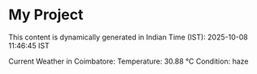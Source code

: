 # My Project

This content is dynamically generated in Indian Time (IST): 2025-10-08 11:46:45 IST


Current Weather in Coimbatore:
Temperature: 30.88 °C
Condition: haze
